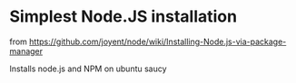 # Simplest Node.JS installation

from https://github.com/joyent/node/wiki/Installing-Node.js-via-package-manager

Installs node.js and NPM on ubuntu saucy
